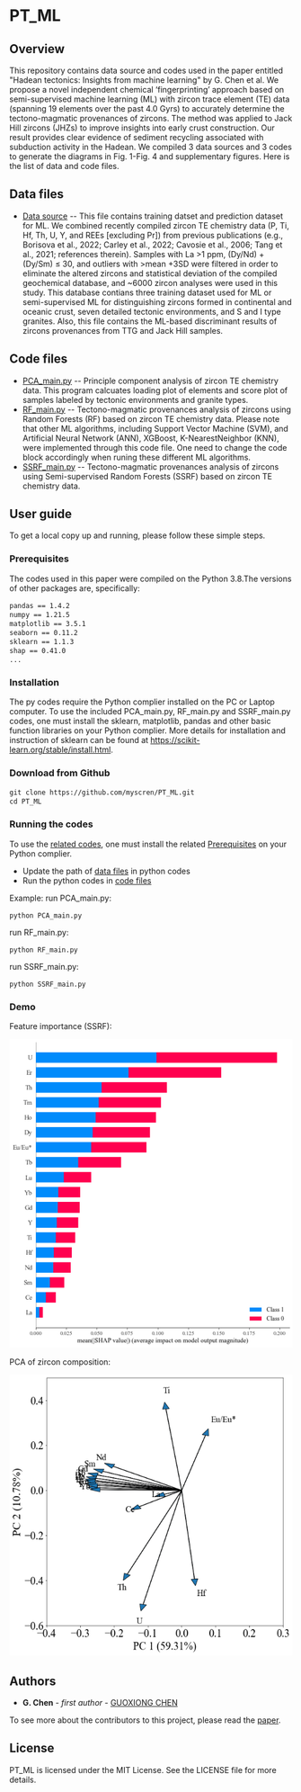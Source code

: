 # PT_ML
## Overview
This repository contains data source and codes used in the paper entitled "Hadean tectonics: Insights from machine learning" by G. Chen et al. We propose a novel independent chemical ‘fingerprinting’ approach based on semi-supervised machine learning (ML) with zircon trace element (TE) data (spanning 19 elements over the past 4.0 Gyrs) to accurately determine the tectono-magmatic provenances of zircons. The method was applied to Jack Hill zircons (JHZs) to improve insights into early crust construction. Our result provides clear evidence of sediment recycling associated with subduction activity in the Hadean. We compiled 3 data sources and 3 codes to generate the diagrams in Fig. 1-Fig. 4 and supplementary figures. Here is the list of data and code files.
## Data files
* [Data source](https://github.com/myscren/PT_ML/tree/main/Data%20source/) -- This file contains training datset and prediction dataset for ML. We combined recently compiled zircon TE chemistry data (P, Ti, Hf, Th, U, Y, and REEs [excluding Pr]) from previous publications (e.g., Borisova et al., 2022; Carley et al., 2022; Cavosie et al., 2006; Tang et al., 2021; references therein). Samples with La >1 ppm, (Dy/Nd) + (Dy/Sm) ≤ 30, and outliers with >mean +3SD were filtered in order to eliminate the altered zircons and statistical deviation of the compiled geochemical database, and ~6000 zircon analyses were used in this study. This database contians three training dataset used for ML or semi-supervised ML for distinguishing zircons formed in continental and oceanic crust, seven detailed tectonic environments, and S and I type granites. Also, this file contains the ML-based discriminant results of zircons provenances from TTG and Jack Hill samples.
## Code files
* [PCA_main.py](https://github.com/myscren/PT_ML/tree/main/Code%20sources/PCA_main.py) -- Principle component analysis of zircon TE chemistry data. This program calcuates loading plot of elements and score plot of samples labeled by tectonic environments and granite types. 
* [RF_main.py](https://github.com/myscren/PT_ML/tree/main/Code%20sources/RF.py) -- Tectono-magmatic provenances analysis of zircons using Random Forests (RF) based on zircon TE chemistry data. Please note that other ML algorithms, including Support Vector Machine (SVM), and Artificial Neural Network (ANN), XGBoost, K-NearestNeighbor (KNN), were implemented through this code file. One need to change the code block accordingly when runing these different ML algorithms.
* [SSRF_main.py](https://github.com/myscren/PT_ML/tree/main/Code%20sources/SSRF.py) -- Tectono-magmatic provenances analysis of zircons using Semi-supervised Random Forests (SSRF) based on zircon TE chemistry data.
## User guide
To get a local copy up and running, please follow these simple steps.
### Prerequisites
The codes used in this paper were compiled on the Python 3.8.The versions of other packages are, specifically:
```
pandas == 1.4.2
numpy == 1.21.5
matplotlib == 3.5.1
seaborn == 0.11.2
sklearn == 1.1.3
shap == 0.41.0
...
```
### Installation
The py codes require the Python complier installed on the PC or Laptop computer. To use the included PCA_main.py, RF_main.py and SSRF_main.py codes, one must install the sklearn, matplotlib, pandas and other basic function libraries on your Python complier. More details for installation and instruction of sklearn can be found at https://scikit-learn.org/stable/install.html.
### Download from Github
```
git clone https://github.com/myscren/PT_ML.git
cd PT_ML
```
### Running the codes

To use the [related codes](#code-files), one must install the related  [Prerequisites](#prerequisites) on your Python complier.

* Update the path of [data files](#data-files) in python codes
* Run the python codes in [code files](#code-files)

Example:
run PCA_main.py:
```
python PCA_main.py
```
run RF_main.py:
```
python RF_main.py
```
run SSRF_main.py:
```
python SSRF_main.py
```
### Demo
Feature importance (SSRF):  

<div align=center>
<img src="/doc/ssrf.png">
</div>  

PCA of zircon composition:    

<div align=center>
<img src="/doc/pca1.png" width="600" height="500">
</div>

## Authors

* **G. Chen** - *first author* - [GUOXIONG CHEN](https://grzy.cug.edu.cn/chenguoxiong)

To see more about the contributors to this project, please read the [paper](https://XXXXXX).

## License

PT_ML is licensed under the MIT License. See the LICENSE file for more details.
